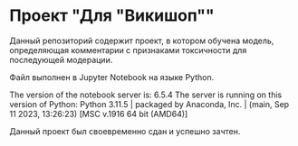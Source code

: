 # Проект "Для "Викишоп""
Данный репозиторий содержит проект, в котором обучена модель, определяющая комментарии с признаками токсичности для последующей модерации. 

Файл выполнен в Jupyter Notebook на языке Python.

The version of the notebook server is: 6.5.4
The server is running on this version of Python:
Python 3.11.5 | packaged by Anaconda, Inc. | (main, Sep 11 2023, 13:26:23) [MSC v.1916 64 bit (AMD64)]

Данный проект был своевременно сдан и успешно зачтен.

